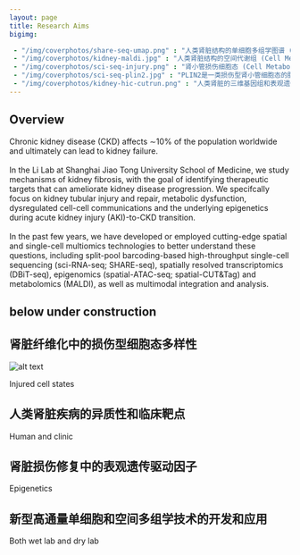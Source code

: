 ```yaml
---
layout: page
title: Research Aims
bigimg:

 - "/img/coverphotos/share-seq-umap.png" : "人类肾脏结构的单细胞多组学图谱 (Cell Metabolism 2024)"
 - "/img/coverphotos/kidney-maldi.jpg" : "人类肾脏结构的空间代谢组 (Cell Metabolism 2024)"
 - "/img/coverphotos/sci-seq-injury.png" : "肾小管损伤细胞态 (Cell Metabolism 2022；左图被选为NIDDK annual report唯一插图)"
 - "/img/coverphotos/sci-seq-plin2.jpg" : "PLIN2是一类损伤型肾小管细胞态的脂滴标志物 (Cell Metabolism 2022)"
 - "/img/coverphotos/kidney-hic-cutrun.png" : "人类肾脏的三维基因组和表观遗传组 (Scientific Data 2022)"
---
```


## Overview

Chronic kidney disease (CKD) affects ∼10% of the population worldwide and ultimately can lead to kidney failure. <br><br>In the Li Lab at Shanghai Jiao Tong University School of Medicine, we study mechanisms of kidney fibrosis, with the goal of identifying therapeutic targets that can ameliorate kidney disease progression. We specifcally focus on kidney tubular injury and repair, metabolic dysfunction, dysregulated cell-cell communications and the underlying epigenetics during acute kidney injury (AKI)-to-CKD transition. <br><br>
In the past few years, we have developed or employed cutting-edge spatial and single-cell multiomics technologies to better understand these questions, including split-pool barcoding-based high-throughput single-cell sequencing (sci-RNA-seq; SHARE-seq), spatially resolved transcriptomics (DBiT-seq), epigenomics (spatial-ATAC-seq; spatial-CUT&Tag) and metabolomics (MALDI), as well as multimodal integration and analysis.

## below under construction

## 肾脏纤维化中的损伤型细胞态多样性

![alt text](/img/research/Background_integrative.png "Example of genetic background effects")

Injured cell states

## 人类肾脏疾病的异质性和临床靶点

Human and clinic

## 肾脏损伤修复中的表观遗传驱动因子

Epigenetics

## 新型高通量单细胞和空间多组学技术的开发和应用

Both wet lab and dry lab

